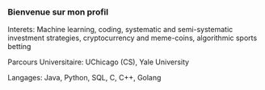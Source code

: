 ### Bienvenue sur mon profil

Interets: Machine learning, coding, systematic and semi-systematic investment strategies, cryptocurrency and meme-coins, algorithmic sports betting

Parcours Universitaire: UChicago (CS), Yale University

Langages: Java, Python, SQL, C, C++, Golang


<!--
![Top Langs](https://github-readme-stats.vercel.app/api/top-langs/?username=urkeshc&layout=compact)

**urkeshc/urkeshc** is a ✨ _special_ ✨ repository because its `README.md` (this file) appears on your![python-original](https://github.com/urkeshc/urkeshc/assets/97560487/036c2393-9c1d-4849-adee-245036b0dd44)
 GitHub profile.

Here are some ideas to get you started:

- 🔭 I’m currently working on ...
- 🌱 I’m currently learning ...
- 👯 I’m looking to collaborate on ...
- 🤔 I’m looking for help with ...
- 💬 Ask me about ...
- 📫 How to reach me: ...
- 😄 Pronouns: ...
- ⚡ Fun fact: ...
-->

